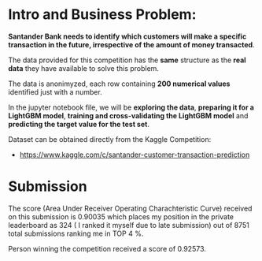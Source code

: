 
# **Intro and Business Problem**:

**Santander Bank needs to identify which customers will make a specific transaction in the future, irrespective of the amount of money transacted**. 

The data provided for this competition has the **same** structure as the **real data** they have available to solve this problem.

The data is anonimyzed, each row containing **200 numerical values** identified just with a number.  

In the jupyter notebook file, we will be **exploring the data**, **preparing it for a LightGBM model**, **training and cross-validating the LightGBM model** and **predicting the target value for the test set**.

Dataset can be obtained directly from the Kaggle Competition: 
* https://www.kaggle.com/c/santander-customer-transaction-prediction

# Submission

The score (Area Under Receiver Operating Charachteristic Curve) received on this submission is 0.90035 which places my position in the private leaderboard as 324 ( I ranked it myself due to late submission) out of 8751 total submissions ranking me in TOP 4 %.

Person winning the competition received a score of 0.92573.
